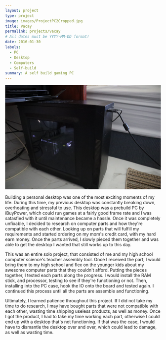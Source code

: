 ```yaml
---
layout: project
type: project
image: images/ProjectPC2Cropped.jpg
title: Vacay
permalink: projects/vacay
# All dates must be YYYY-MM-DD format!
date: 2016-01-30
labels:
  - PC
  - Desktop
  - Computers
  - Self-build
summary: A self build gaming PC
---
```


<img class="ui medium right floated rounded image" src="../images/Project_PC2.JPG">

Building a personal desktop was one of the most exciting moments of my life. During this time, my previous desktop was constantly breaking down, overheating and stressful to use. This desktop was a prebuild PC by iBuyPower, which could run games at a fairly good frame rate and I was satasfied with it until maintenance became a hassle. Once it was completely unfixable, I decided to research on computer parts and how they're compatible with each other. Looking up on parts that will fulfill my requirements and started ordering on my mom's credit card, with my hard earn money. Once the parts arrived, I slowly pieced them together and was able to get the desktop I wanted that still works up to this day.

This was an entire solo project, that consisted of me and my high school computer science's teacher assembly tool. Once I received the part, I would bring them to my high school and flex on the younger kids about my awesome computer parts that they couldn't afford. Putting the pieces together, I tested each parts along the progress. I would install the RAM stick, and processor, testing to see if they're functioning or not. Then, installing into the PC case, hook the IO onto the board and tested again. I continued this process until all the parts are assemble and functioning.

Ultimately, I learned patience throughout this project. If I did not take my time to do research, I may have bought parts that were not compatible with each other, wasting time shipping useless products, as well as money. Once I got the product, I had to take my time working each part, otherwise I could end up with a desktop that's not functioning. If that was the case, I would have to dismantle the desktop over and over, which could lead to damage, as well as wasting time. 
